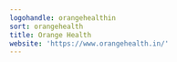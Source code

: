 ```yaml
---
logohandle: orangehealthin
sort: orangehealth
title: Orange Health
website: 'https://www.orangehealth.in/'
---
```


